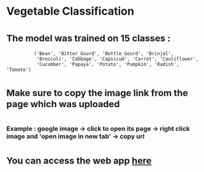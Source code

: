 # Vegetable Classification

# <sub>The model was trained on 15 classes :<sub>
              ('Bean', 'Bitter_Gourd', 'Bottle_Gourd', 'Brinjal',
               'Broccoli', 'Cabbage', 'Capsicum', 'Carrot', 'Cauliflower',
               'Cucumber', 'Papaya', 'Potato', 'Pumpkin', 'Radish', 'Tomato')
               
# <sub>Make sure to copy the image link from the page which was uploaded<sub>
# <sub><sub><sub>Example : google image -> click to open its page -> right click image and 'open image in new tab' -> copy url<sub><sub><sub>

# <sub>You can access the web app [here](https://giannisagr-image-cla-vegetable-classification-deployment-dlipxw.streamlit.app/)<sub>
